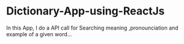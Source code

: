 # Dictionary-App-using-ReactJs
In this App, I do a API call for Searching meaning ,pronounciation and example of a given word...
